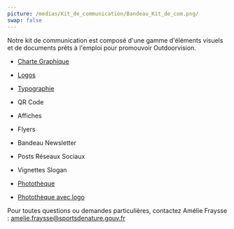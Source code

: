 ```yaml
---
picture: /medias/Kit_de_communication/Bandeau_Kit_de_com.png/
swap: false
---
```


Notre kit de communication est composé d'une gamme d'éléments visuels et de documents prêts à l'emploi pour promouvoir Outdoorvision.

- [Charte Graphique](/medias/Kit_de_communication/Charte_graphique_Outdoorvision.pdf)

- [Logos](/medias/Kit_de_communication/LOGOS_OUTDOORVISION.zip)

- [Typographie](/medias/Kit_de_communication/TYPOGRAPHIE.zip)

- QR Code

- Affiches

- Flyers

- Bandeau Newsletter

- Posts Réseaux Sociaux

- Vignettes Slogan

- [Photothèque](/medias/Kit_de_communication/PHOTOTHEQUE.zip)

- [Photothèque avec logo](/medias/Kit_de_communication/PHOTOTHEQUE_AVEC_LOGO.zip)

Pour toutes questions ou demandes particulières, contactez Amélie Fraysse : amelie.fraysse@sportsdenature.gouv.fr





